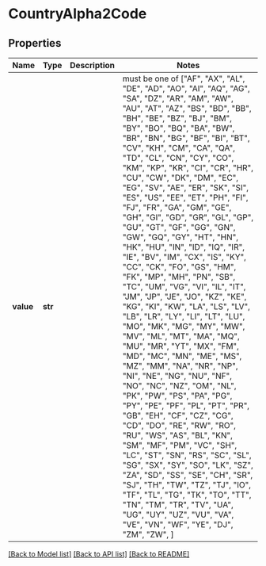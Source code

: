 # CountryAlpha2Code


## Properties
Name | Type | Description | Notes
------------ | ------------- | ------------- | -------------
**value** | **str** |  |  must be one of ["AF", "AX", "AL", "DE", "AD", "AO", "AI", "AQ", "AG", "SA", "DZ", "AR", "AM", "AW", "AU", "AT", "AZ", "BS", "BD", "BB", "BH", "BE", "BZ", "BJ", "BM", "BY", "BO", "BQ", "BA", "BW", "BR", "BN", "BG", "BF", "BI", "BT", "CV", "KH", "CM", "CA", "QA", "TD", "CL", "CN", "CY", "CO", "KM", "KP", "KR", "CI", "CR", "HR", "CU", "CW", "DK", "DM", "EC", "EG", "SV", "AE", "ER", "SK", "SI", "ES", "US", "EE", "ET", "PH", "FI", "FJ", "FR", "GA", "GM", "GE", "GH", "GI", "GD", "GR", "GL", "GP", "GU", "GT", "GF", "GG", "GN", "GW", "GQ", "GY", "HT", "HN", "HK", "HU", "IN", "ID", "IQ", "IR", "IE", "BV", "IM", "CX", "IS", "KY", "CC", "CK", "FO", "GS", "HM", "FK", "MP", "MH", "PN", "SB", "TC", "UM", "VG", "VI", "IL", "IT", "JM", "JP", "JE", "JO", "KZ", "KE", "KG", "KI", "KW", "LA", "LS", "LV", "LB", "LR", "LY", "LI", "LT", "LU", "MO", "MK", "MG", "MY", "MW", "MV", "ML", "MT", "MA", "MQ", "MU", "MR", "YT", "MX", "FM", "MD", "MC", "MN", "ME", "MS", "MZ", "MM", "NA", "NR", "NP", "NI", "NE", "NG", "NU", "NF", "NO", "NC", "NZ", "OM", "NL", "PK", "PW", "PS", "PA", "PG", "PY", "PE", "PF", "PL", "PT", "PR", "GB", "EH", "CF", "CZ", "CG", "CD", "DO", "RE", "RW", "RO", "RU", "WS", "AS", "BL", "KN", "SM", "MF", "PM", "VC", "SH", "LC", "ST", "SN", "RS", "SC", "SL", "SG", "SX", "SY", "SO", "LK", "SZ", "ZA", "SD", "SS", "SE", "CH", "SR", "SJ", "TH", "TW", "TZ", "TJ", "IO", "TF", "TL", "TG", "TK", "TO", "TT", "TN", "TM", "TR", "TV", "UA", "UG", "UY", "UZ", "VU", "VA", "VE", "VN", "WF", "YE", "DJ", "ZM", "ZW", ]

[[Back to Model list]](../README.md#documentation-for-models) [[Back to API list]](../README.md#documentation-for-api-endpoints) [[Back to README]](../README.md)


